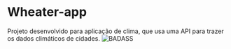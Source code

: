 # Wheater-app

Projeto desenvolvido para aplicação de clima, que usa uma API para trazer os dados climáticos de cidades.
![BADASS](https://user-images.githubusercontent.com/115164431/223158695-81918a92-0718-459d-90b4-a2fc91853906.jpg)
